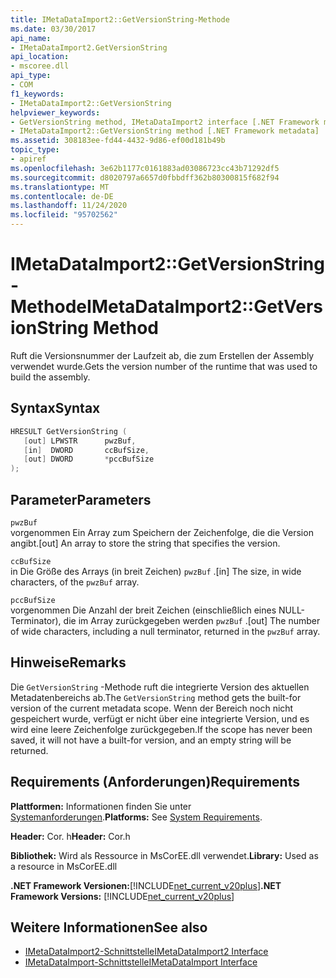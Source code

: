 ```yaml
---
title: IMetaDataImport2::GetVersionString-Methode
ms.date: 03/30/2017
api_name:
- IMetaDataImport2.GetVersionString
api_location:
- mscoree.dll
api_type:
- COM
f1_keywords:
- IMetaDataImport2::GetVersionString
helpviewer_keywords:
- GetVersionString method, IMetaDataImport2 interface [.NET Framework metadata]
- IMetaDataImport2::GetVersionString method [.NET Framework metadata]
ms.assetid: 308183ee-fd44-4432-9d86-ef00d181b49b
topic_type:
- apiref
ms.openlocfilehash: 3e62b1177c0161883ad03086723cc43b71292df5
ms.sourcegitcommit: d8020797a6657d0fbbdff362b80300815f682f94
ms.translationtype: MT
ms.contentlocale: de-DE
ms.lasthandoff: 11/24/2020
ms.locfileid: "95702562"
---
```

# <a name="imetadataimport2getversionstring-method"></a><span data-ttu-id="75344-102">IMetaDataImport2::GetVersionString-Methode</span><span class="sxs-lookup"><span data-stu-id="75344-102">IMetaDataImport2::GetVersionString Method</span></span>

<span data-ttu-id="75344-103">Ruft die Versionsnummer der Laufzeit ab, die zum Erstellen der Assembly verwendet wurde.</span><span class="sxs-lookup"><span data-stu-id="75344-103">Gets the version number of the runtime that was used to build the assembly.</span></span>  
  
## <a name="syntax"></a><span data-ttu-id="75344-104">Syntax</span><span class="sxs-lookup"><span data-stu-id="75344-104">Syntax</span></span>  
  
```cpp  
HRESULT GetVersionString (  
   [out] LPWSTR      pwzBuf,  
   [in]  DWORD       ccBufSize,  
   [out] DWORD       *pccBufSize  
);  
```  
  
## <a name="parameters"></a><span data-ttu-id="75344-105">Parameter</span><span class="sxs-lookup"><span data-stu-id="75344-105">Parameters</span></span>  

 `pwzBuf`  
 <span data-ttu-id="75344-106">vorgenommen Ein Array zum Speichern der Zeichenfolge, die die Version angibt.</span><span class="sxs-lookup"><span data-stu-id="75344-106">[out] An array to store the string that specifies the version.</span></span>  
  
 `ccBufSize`  
 <span data-ttu-id="75344-107">in Die Größe des Arrays (in breit Zeichen) `pwzBuf` .</span><span class="sxs-lookup"><span data-stu-id="75344-107">[in] The size, in wide characters, of the `pwzBuf` array.</span></span>  
  
 `pccBufSize`  
 <span data-ttu-id="75344-108">vorgenommen Die Anzahl der breit Zeichen (einschließlich eines NULL-Terminator), die im Array zurückgegeben werden `pwzBuf` .</span><span class="sxs-lookup"><span data-stu-id="75344-108">[out] The number of wide characters, including a null terminator, returned in the `pwzBuf` array.</span></span>  
  
## <a name="remarks"></a><span data-ttu-id="75344-109">Hinweise</span><span class="sxs-lookup"><span data-stu-id="75344-109">Remarks</span></span>  

 <span data-ttu-id="75344-110">Die `GetVersionString` -Methode ruft die integrierte Version des aktuellen Metadatenbereichs ab.</span><span class="sxs-lookup"><span data-stu-id="75344-110">The `GetVersionString` method gets the built-for version of the current metadata scope.</span></span> <span data-ttu-id="75344-111">Wenn der Bereich noch nicht gespeichert wurde, verfügt er nicht über eine integrierte Version, und es wird eine leere Zeichenfolge zurückgegeben.</span><span class="sxs-lookup"><span data-stu-id="75344-111">If the scope has never been saved, it will not have a built-for version, and an empty string will be returned.</span></span>  
  
## <a name="requirements"></a><span data-ttu-id="75344-112">Requirements (Anforderungen)</span><span class="sxs-lookup"><span data-stu-id="75344-112">Requirements</span></span>  

 <span data-ttu-id="75344-113">**Plattformen:** Informationen finden Sie unter [Systemanforderungen](../../get-started/system-requirements.md).</span><span class="sxs-lookup"><span data-stu-id="75344-113">**Platforms:** See [System Requirements](../../get-started/system-requirements.md).</span></span>  
  
 <span data-ttu-id="75344-114">**Header:** Cor. h</span><span class="sxs-lookup"><span data-stu-id="75344-114">**Header:** Cor.h</span></span>  
  
 <span data-ttu-id="75344-115">**Bibliothek:** Wird als Ressource in MsCorEE.dll verwendet.</span><span class="sxs-lookup"><span data-stu-id="75344-115">**Library:** Used as a resource in MsCorEE.dll</span></span>  
  
 <span data-ttu-id="75344-116">**.NET Framework Versionen:**[!INCLUDE[net_current_v20plus](../../../../includes/net-current-v20plus-md.md)]</span><span class="sxs-lookup"><span data-stu-id="75344-116">**.NET Framework Versions:** [!INCLUDE[net_current_v20plus](../../../../includes/net-current-v20plus-md.md)]</span></span>  
  
## <a name="see-also"></a><span data-ttu-id="75344-117">Weitere Informationen</span><span class="sxs-lookup"><span data-stu-id="75344-117">See also</span></span>

- [<span data-ttu-id="75344-118">IMetaDataImport2-Schnittstelle</span><span class="sxs-lookup"><span data-stu-id="75344-118">IMetaDataImport2 Interface</span></span>](imetadataimport2-interface.md)
- [<span data-ttu-id="75344-119">IMetaDataImport-Schnittstelle</span><span class="sxs-lookup"><span data-stu-id="75344-119">IMetaDataImport Interface</span></span>](imetadataimport-interface.md)
